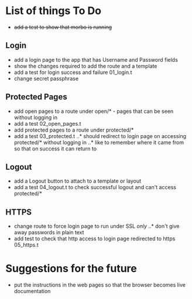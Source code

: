 # List of things To Do

* ~~add a test to show that morbo is running~~

## Login

* add a login page to the app that has Username and Password fields
* show the changes required to add the route and a template
* add a test for login success and failure 01_login.t
* change secret passphrase

## Protected Pages

* add open pages to a route under open/* - pages that can be seen without logging in
* add a test 02_open_pages.t
* add protected pages to a route under protected/*
* add a test 03_protected.t
..* should redirect to login page on accessing protected/* without logging in
..* like to remember where it came from so that on success it can return to

## Logout

* add a Logout button to attach to a template or layout
* add a test 04_logout.t to check successful logout and can't access protected/*

## HTTPS

* change route to force login page to run under SSL _only_ 
..* don't give away passwords in plain text
* add test to check that http access to login page redirected to https 05_https.t

# Suggestions for the future

* put the instructions in the web pages so that the browser becomes live documentation

